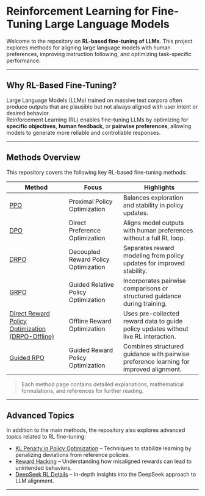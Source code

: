 # Reinforcement Learning for Fine-Tuning Large Language Models

Welcome to the repository on **RL-based fine-tuning of LLMs**. This project explores methods for aligning large language models with human preferences, improving instruction following, and optimizing task-specific performance.

---

## Why RL-Based Fine-Tuning?

Large Language Models (LLMs) trained on massive text corpora often produce outputs that are plausible but not always aligned with user intent or desired behavior.  
Reinforcement Learning (RL) enables fine-tuning LLMs by optimizing for **specific objectives**, **human feedback**, or **pairwise preferences**, allowing models to generate more reliable and controllable responses.

---

## Methods Overview

This repository covers the following key RL-based fine-tuning methods:

| Method | Focus | Highlights |
|--------|-------|-----------|
| [PPO](./methods/ppo.md) | Proximal Policy Optimization | Balances exploration and stability in policy updates. |
| [DPO](./methods/dpo.md) | Direct Preference Optimization | Aligns model outputs with human preferences without a full RL loop. |
| [DRPO](./methods/decoupled_rpo.md) | Decoupled Reward Policy Optimization | Separates reward modeling from policy updates for improved stability. |
| [GRPO](./methods/guided_rpo.md) | Guided Relative Policy Optimization | Incorporates pairwise comparisons or structured guidance during training. |
| [Direct Reward Policy Optimization (DRPO-Offline)](./methods/drpo.md) | Offline Reward Optimization | Uses pre-collected reward data to guide policy updates without live RL interaction. |
| [Guided RPO](./methods/guided_rpo.md) | Guided Reward Policy Optimization | Combines structured guidance with pairwise preference learning for improved alignment. |

> Each method page contains detailed explanations, mathematical formulations, and references for further reading.

---

## Advanced Topics

In addition to the main methods, the repository also explores advanced topics related to RL fine-tuning:

- [KL Penalty in Policy Optimization](./advanced_topics/kl_penalty.md) – Techniques to stabilize learning by penalizing deviations from reference policies.  
- [Reward Hacking](./advanced_topics/rewards_hacking.md) – Understanding how misaligned rewards can lead to unintended behaviors.  
- [DeepSeek RL Details](./advanced_topics/deepseek_rl_finetuning.md) – In-depth insights into the DeepSeek approach to LLM alignment.

---